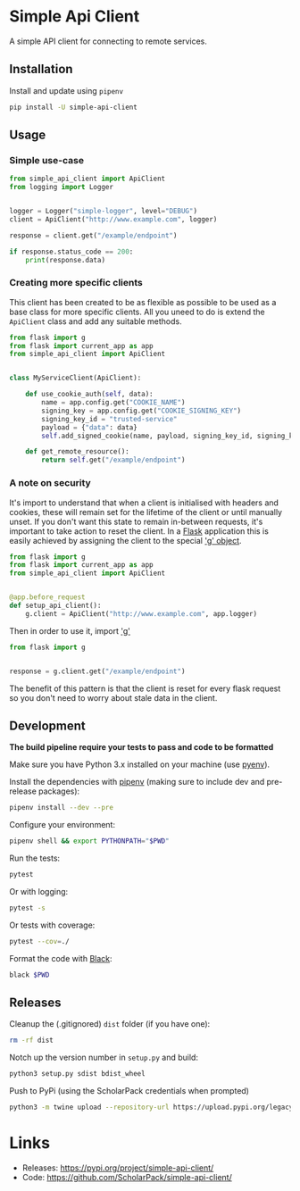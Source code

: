 # Simple Api Client

A simple API client for connecting to remote services.

## Installation

Install and update using `pipenv`

```bash
pip install -U simple-api-client
```

## Usage

### Simple use-case

```python
from simple_api_client import ApiClient
from logging import Logger


logger = Logger("simple-logger", level="DEBUG")
client = ApiClient("http://www.example.com", logger)

response = client.get("/example/endpoint")

if response.status_code == 200:
    print(response.data)
```

### Creating more specific clients

This client has been created to be as flexible as possible to be used as a
base class for more specific clients. All you uneed to do is extend the
`ApiClient` class and add any suitable methods.

```python
from flask import g
from flask import current_app as app
from simple_api_client import ApiClient


class MyServiceClient(ApiClient):

    def use_cookie_auth(self, data):
        name = app.config.get("COOKIE_NAME")
        signing_key = app.config.get("COOKIE_SIGNING_KEY")
        signing_key_id = "trusted-service"
        payload = {"data": data}
        self.add_signed_cookie(name, payload, signing_key_id, signing_key)

    def get_remote_resource():
        return self.get("/example/endpoint")
```

### A note on security

It's import to understand that when a client is initialised with headers and
cookies, these will remain set for the lifetime of the client or until
manually unset. If you don't want this state to remain in-between requests,
it's important to take action to reset the client. In a
[Flask](https://flask.palletsprojects.com/) application this is easily
achieved by assigning the client to the special ['g'
object](https://flask.palletsprojects.com/en/1.1.x/api/#flask.g).

```python
from flask import g
from flask import current_app as app
from simple_api_client import ApiClient


@app.before_request
def setup_api_client():
    g.client = ApiClient("http://www.example.com", app.logger)
```

Then in order to use it, import ['g'](https://flask.palletsprojects.com/en/1.1.x/api/#flask.g)

```python
from flask import g


response = g.client.get("/example/endpoint")
```

The benefit of this pattern is that the client is reset for every flask request so you don't need to worry about stale data in the client.

## Development

__The build pipeline require your tests to pass and code to be formatted__

Make sure you have Python 3.x installed on your machine (use [pyenv](https://github.com/pyenv/pyenv)).

Install the dependencies with [pipenv](https://github.com/pypa/pipenv) (making sure to include dev and pre-release packages):

```bash
pipenv install --dev --pre
```

Configure your environment:

```bash
pipenv shell && export PYTHONPATH="$PWD"
```

Run the tests:

```bash
pytest
```

Or with logging:

```bash
pytest -s
```

Or tests with coverage:

```bash
pytest --cov=./
```

Format the code with [Black](https://github.com/psf/black):

```bash
black $PWD
```

## Releases

Cleanup the (.gitignored) `dist` folder (if you have one):

```bash
rm -rf dist
```

Notch up the version number in `setup.py` and build:

```bash
python3 setup.py sdist bdist_wheel
```

Push to PyPi (using the ScholarPack credentials when prompted)

```bash
python3 -m twine upload --repository-url https://upload.pypi.org/legacy/ dist/*
```

# Links
* Releases: https://pypi.org/project/simple-api-client/
* Code: https://github.com/ScholarPack/simple-api-client/
